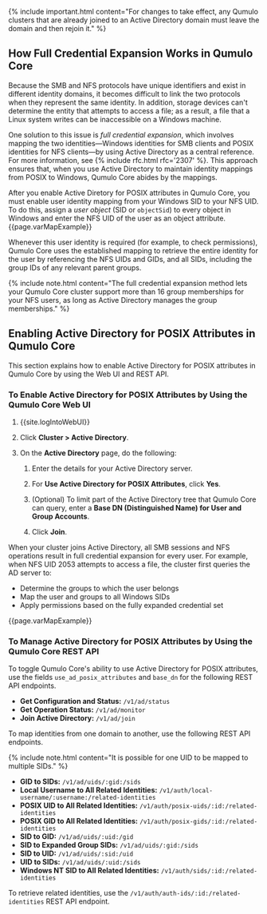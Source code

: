{% include important.html content="For changes to take effect, any Qumulo clusters that are already joined to an Active Directory domain must leave the domain and then rejoin it." %}

## How Full Credential Expansion Works in Qumulo Core
Because the SMB and NFS protocols have unique identifiers and exist in different identity domains, it becomes difficult to link the two protocols when they represent the same identity. In addition, storage devices can't determine the entity that attempts to access a file; as a result, a file that a Linux system writes can be inaccessible on a Windows machine.

One solution to this issue is _full credential expansion_, which involves mapping the two identities&mdash;Windows identities for SMB clients and POSIX identities for NFS clients&mdash;by using Active Directory as a central reference. For more information, see {% include rfc.html rfc='2307' %}. This approach ensures that, when you use Active Directory to maintain identity mappings from POSIX to Windows, Qumulo Core abides by the mappings.

After you enable Active Diretory for POSIX attributes in Qumulo Core, you must enable user identity mapping from your Windows SID to your NFS UID. To do this, assign a _user object_ (SID or `objectSid`) to every object in Windows and enter the NFS UID of the user as an object attribute. {{page.varMapExample}}

Whenever this user identity is required (for example, to check permissions), Qumulo Core uses the established mapping to retrieve the entire identity for the user by referencing the NFS UIDs and GIDs, and all SIDs, including the group IDs of any relevant parent groups.

{% include note.html content="The full credential expansion method lets your Qumulo Core cluster support more than 16 group memberships for your NFS users, as long as Active Directory manages the group memberships." %}

## Enabling Active Directory for POSIX Attributes in Qumulo Core
This section explains how to enable Active Directory for POSIX attributes in Qumulo Core by using the Web UI and REST API.

### To Enable Active Directory for POSIX Attributes by Using the Qumulo Core Web UI

1. {{site.logIntoWebUI}}

1. Click **Cluster > Active Directory**.

1. On the **Active Directory** page, do the following:

   1. Enter the details for your Active Directory server.

   1. For **Use Active Directory for POSIX Attributes**, click **Yes**.

   1. (Optional) To limit part of the Active Directory tree that Qumulo Core can query, enter a **Base DN (Distinguished Name) for User and Group Accounts**.
  
   1. Click **Join**.

When your cluster joins Active Directory, all SMB sessions and NFS operations result in full credential expansion for every user. For example, when NFS UID 2053 attempts to access a file, the cluster first queries the AD server to:

* Determine the groups to which the user belongs
* Map the user and groups to all Windows SIDs
* Apply permissions based on the fully expanded credential set

{{page.varMapExample}}

### To Manage Active Directory for POSIX Attributes by Using the Qumulo Core REST API
To toggle Qumulo Core's ability to use Active Directory for POSIX attributes, use the fields `use_ad_posix_attributes` and `base_dn` for the following REST API endpoints.

* **Get Configuration and Status:** `/v1/ad/status`
* **Get Operation Status:** `/v1/ad/monitor`
* **Join Active Directory:** `/v1/ad/join`

To map identities from one domain to another, use the following REST API endpoints.

{% include note.html content="It is possible for one UID to be mapped to multiple SIDs." %}

* **GID to SIDs:** `/v1/ad/uids/:gid:/sids`
* **Local Username to All Related Identities:** `/v1/auth/local-username/:username:/related-identities`
* **POSIX UID to All Related Identities:** `/v1/auth/posix-uids/:id:/related-identities`
* **POSIX GID to All Related Identities:** `/v1/auth/posix-gids/:id:/related-identities`
* **SID to GID:** `/v1/ad/uids/:uid:/gid`
* **SID to Expanded Group SIDs:** `/v1/ad/uids/:gid:/sids`
* **SID to UID:** `/v1/ad/uids/:sid:/uid`
* **UID to SIDs:** `/v1/ad/uids/:uid:/sids`
* **Windows NT SID to All Related Identities:** `/v1/auth/sids/:id:/related-identities`

To retrieve related identities, use the `/v1/auth/auth-ids/:id:/related-identities` REST API endpoint.
